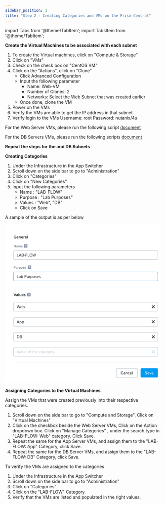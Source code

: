 ```yaml
---
sidebar_position: 3
title: "Step 2 - Creating Categories and VMs on the Prism Central"
---
```



import Tabs from '@theme/TabItem';
import TabsItem from '@theme/TabItem';

**Create the Virtual Machines to be associated with each subnet**

1.  To create the Virtual machines, click on "Compute & Storage"
2.  Click on "VMs"
3.  Check on the check box on "CentOS VM"
4.  Click on the "Actions", click on "Clone"
    -   Click Advanced Configuration
    -   Input the following parameter
        -   Name:               Web-VM
        -   Number of Clones:   2
        -   Networks:           Select the Web Subnet that was created earlier
    -   Once done, clone the VM 
5.  Power on the VMs 
6.  Verify the VMs are able to get the IP address in that subnet 
7.  Verify login to the VMs 
    Username:   root
    Password:   nutanix/4u

For the Web Server VMs, please run the following script 
[document](/img/cloud-init.yaml)

For the DB Servers VMs, please run the following scripts
[document](/img/cloud-init-db.yaml)

**Repeat the steps for the and DB Subnets**

**Creating Categories**

1.  Under the Infrastructure in the App Switcher
2.  Scroll down on the side bar to go to "Administration"
3.  Click on "Categories"
4.  Click on "New Categories"
5.  Input the following parameters
    - Name : "LAB-FLOW"
    - Purpose : "Lab Purposes"
    - Values : "Web", "DB"
    - Click on Save

A sample of the output is as per below

![](img/categories.png)

**Assigning Categories to the Virtual Machines**

Assign the VMs that were created previously into their respective categories.

1.  Scroll down on the side bar to go to "Compute and Storage", Click on "Virtual Machines"
2.  Click on the checkbox beside the Web Server VMs, Click on the Action dropdown box. Click on "Manage Categories" , under the search type in "LAB-FLOW: Web" category. Click Save.
3.  Repeat the same for the App Server VMs, and assign them to the "LAB-FLOW: App" Category, click Save.
4.  Repeat the same for the DB Server VMs, and assign them to the "LAB-FLOW: DB" Category, click Save.

To verify the VMs are assigned to the categories

1.  Under the Infrastructure in the App Switcher
2.  Scroll down on the side bar to go to "Administration"
3.  Click on "Categories"
4.  Click on the "LAB-FLOW" Category
5.  Verify that the VMs are listed and populated in the right values.
